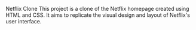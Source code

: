 Netflix Clone
This project is a clone of the Netflix homepage created using HTML and CSS. It aims to replicate the visual design and layout of Netflix's user interface.
